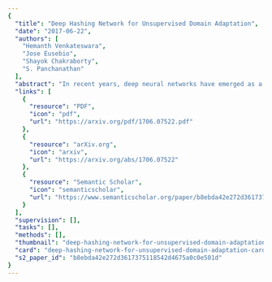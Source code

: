 ```yaml
---
{
  "title": "Deep Hashing Network for Unsupervised Domain Adaptation",
  "date": "2017-06-22",
  "authors": [
    "Hemanth Venkateswara",
    "Jose Eusebio",
    "Shayok Chakraborty",
    "S. Panchanathan"
  ],
  "abstract": "In recent years, deep neural networks have emerged as a dominant machine learning tool for a wide variety of application domains. However, training a deep neural network requires a large amount of labeled data, which is an expensive process in terms of time, labor and human expertise. Domain adaptation or transfer learning algorithms address this challenge by leveraging labeled data in a different, but related source domain, to develop a model for the target domain. Further, the explosive growth of digital data has posed a fundamental challenge concerning its storage and retrieval. Due to its storage and retrieval efficiency, recent years have witnessed a wide application of hashing in a variety of computer vision applications. In this paper, we first introduce a new dataset, Office-Home, to evaluate domain adaptation algorithms. The dataset contains images of a variety of everyday objects from multiple domains. We then propose a novel deep learning framework that can exploit labeled source data and unlabeled target data to learn informative hash codes, to accurately classify unseen target data. To the best of our knowledge, this is the first research effort to exploit the feature learning capabilities of deep neural networks to learn representative hash codes to address the domain adaptation problem. Our extensive empirical studies on multiple transfer tasks corroborate the usefulness of the framework in learning efficient hash codes which outperform existing competitive baselines for unsupervised domain adaptation.",
  "links": [
    {
      "resource": "PDF",
      "icon": "pdf",
      "url": "https://arxiv.org/pdf/1706.07522.pdf"
    },
    {
      "resource": "arXiv.org",
      "icon": "arxiv",
      "url": "https://arxiv.org/abs/1706.07522"
    },
    {
      "resource": "Semantic Scholar",
      "icon": "semanticscholar",
      "url": "https://www.semanticscholar.org/paper/b8ebda42e272d3617375118542d4675a0c0e501d"
    }
  ],
  "supervision": [],
  "tasks": [],
  "methods": [],
  "thumbnail": "deep-hashing-network-for-unsupervised-domain-adaptation-thumb.jpg",
  "card": "deep-hashing-network-for-unsupervised-domain-adaptation-card.jpg",
  "s2_paper_id": "b8ebda42e272d3617375118542d4675a0c0e501d"
}
---
```


